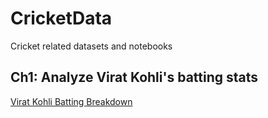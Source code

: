 # CricketData
Cricket related datasets and notebooks

## Ch1: Analyze Virat Kohli's batting stats
[Virat Kohli Batting Breakdown](Virat/readme.md)
